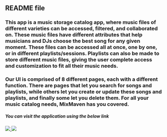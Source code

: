 ## README file
### This app is a music storage catalog app, where music files of different varieties can be accessed, filtered, and collaborated on. These music files have different attributes that help musicians and DJs choose the best song for any given moment. These files can be accessed all at once, one by one, or in different playlists/sessions. Playlists can also be made to store different music files, giving the user complete access and customization to fit all their music needs.

### Our UI is comprised of 8 different pages, each with a different function. There are pages that let you search for songs and playlists, while others let you create or update these songs and playlists, and finally some let you delete them. For all your music catalog needs, MixMaven has you covered.

##### You can visit the application using the below link

###### [![](https://assets.appsmith.com/git-sync/Buttons.svg) ](http://localhost:8080/applications/66204444d36bb373b3fbc893/pages/66204445d36bb373b3fbc896) [![](https://assets.appsmith.com/git-sync/Buttons2.svg)](http://localhost:8080/applications/66204444d36bb373b3fbc893/pages/66204445d36bb373b3fbc896/edit)
